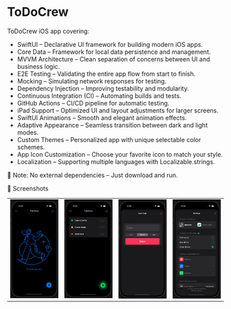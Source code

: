 # ToDoCrew
ToDoCrew iOS app covering:

  -  SwiftUI – Declarative UI framework for building modern iOS apps.
  -  Core Data – Framework for local data persistence and management.
  -  MVVM Architecture – Clean separation of concerns between UI and business logic.
  -  E2E Testing – Validating the entire app flow from start to finish.
  -  Mocking – Simulating network responses for testing.
  -  Dependency Injection – Improving testability and modularity.
  -  Continuous Integration (CI) – Automating builds and tests.
  -  GitHub Actions – CI/CD pipeline for automatic testing.
  -  iPad Support – Optimized UI and layout adjustments for larger screens.
  -  SwiftUI Animations – Smooth and elegant animation effects.
  -  Adaptive Appearance – Seamless transition between dark and light modes.
  -  Custom Themes – Personalized app with unique selectable color schemes.
  -  App Icon Customization – Choose your favorite icon to match your style.
  -  Localization – Supporting multiple languages with Localizable.strings.

📌 Note: No external dependencies – Just download and run.

📸 Screenshots

<table>
  <tr>
    <td><img src="Screenshots/SS1.png" width="300"></td>
    <td><img src="Screenshots/SS2.png" width="300"></td>
    <td><img src="Screenshots/SS3.png" width="300"></td>
    <td><img src="Screenshots/SS4.png" width="300"></td>
  </tr>
</table>
